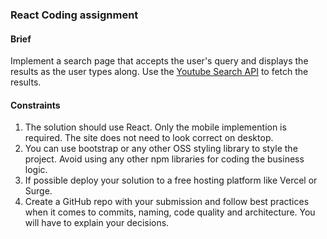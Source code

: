 ### React Coding assignment

#### Brief

Implement a search page that accepts the user's query and displays the results as the user types along. Use the [Youtube Search API]([https://developers.google.com/youtube/v3/docs/search/list) to fetch the results.


#### Constraints

1. The solution should use React. Only the mobile implemention is required. The site does not need to look correct on desktop.
2. You can use bootstrap or any other OSS styling library to style the project. Avoid using any other npm libraries for coding the business logic.
3. If possible deploy your solution to a free hosting platform like Vercel or Surge.
4. Create a GitHub repo with your submission and follow best practices when it comes to commits, naming, code quality and architecture. You will have to explain your decisions.

